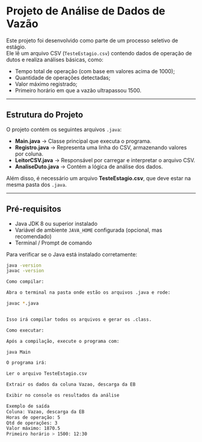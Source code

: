 # Projeto de Análise de Dados de Vazão

Este projeto foi desenvolvido como parte de um processo seletivo de estágio.  
Ele lê um arquivo CSV (`TesteEstagio.csv`) contendo dados de operação de dutos e realiza análises básicas, como:

- Tempo total de operação (com base em valores acima de 1000);
- Quantidade de operações detectadas;
- Valor máximo registrado;
- Primeiro horário em que a vazão ultrapassou 1500.

---

## Estrutura do Projeto

O projeto contém os seguintes arquivos `.java`:

- **Main.java** → Classe principal que executa o programa.  
- **Registro.java** → Representa uma linha do CSV, armazenando valores por coluna.  
- **LeitorCSV.java** → Responsável por carregar e interpretar o arquivo CSV.  
- **AnaliseDuto.java** → Contém a lógica de análise dos dados.

Além disso, é necessário um arquivo **TesteEstagio.csv**, que deve estar na mesma pasta dos `.java`.

---

## Pré-requisitos

- Java JDK 8 ou superior instalado  
- Variável de ambiente `JAVA_HOME` configurada (opcional, mas recomendado)  
- Terminal / Prompt de comando

Para verificar se o Java está instalado corretamente:

```bash
java -version
javac -version

Como compilar:

Abra o terminal na pasta onde estão os arquivos .java e rode:

javac *.java


Isso irá compilar todos os arquivos e gerar os .class.

Como executar:

Após a compilação, execute o programa com:

java Main

O programa irá:

Ler o arquivo TesteEstagio.csv

Extrair os dados da coluna Vazao, descarga da EB

Exibir no console os resultados da análise

Exemplo de saída
Coluna: Vazao, descarga da EB
Horas de operação: 5
Qtd de operações: 3
Valor máximo: 1870.5
Primeiro horário > 1500: 12:30
